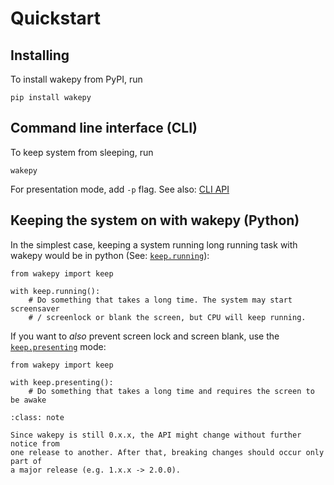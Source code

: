 # Quickstart

## Installing

To install wakepy from PyPI, run

```{code-block} text
pip install wakepy
```


## Command line interface (CLI)

To keep system from sleeping, run

```
wakepy
```

For presentation mode, add `-p` flag. See also: [CLI API](#cli-api)

## Keeping the system on with wakepy (Python)

In the simplest case, keeping a system running long running task with wakepy would be in python (See: [`keep.running`](#keep-running-mode)):

```{code-block} python
from wakepy import keep

with keep.running():
    # Do something that takes a long time. The system may start screensaver
    # / screenlock or blank the screen, but CPU will keep running.
```

If you want to *also* prevent screen lock and screen blank, use the [`keep.presenting`](#keep-presenting-mode) mode:


```{code-block} python
from wakepy import keep

with keep.presenting():
    # Do something that takes a long time and requires the screen to be awake
```



```{admonition} Wakepy API is still experimental 🚧
:class: note

Since wakepy is still 0.x.x, the API might change without further notice from
one release to another. After that, breaking changes should occur only part of
a major release (e.g. 1.x.x -> 2.0.0). 
```






